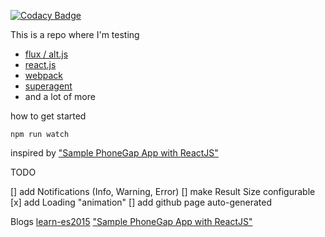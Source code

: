 [![Codacy Badge](https://api.codacy.com/project/badge/8d443d7e1bbf44fda9634ae52fa01e64)](https://www.codacy.com/app/daniel-manzke/react-flux-webpack-test)

This is a repo where I'm testing 
- [flux / alt.js](http://alt.js.org)
- [react.js](https://facebook.github.io/react)
- [webpack](http://webpack.github.io)
- [superagent](https://visionmedia.github.io/superagent)
- and a lot of more 

how to get started

``` npm run watch ```

inspired by ["Sample PhoneGap App with ReactJS"](http://devgirl.org/2015/09/22/sample-phonegap-app-with-reactjs/)
 
TODO

[] add Notifications (Info, Warning, Error)
[] make Result Size configurable
[x] add Loading "animation"
[] add github page auto-generated

Blogs
[learn-es2015](https://babeljs.io/docs/learn-es2015/)
["Sample PhoneGap App with ReactJS"](http://devgirl.org/2015/09/22/sample-phonegap-app-with-reactjs/)